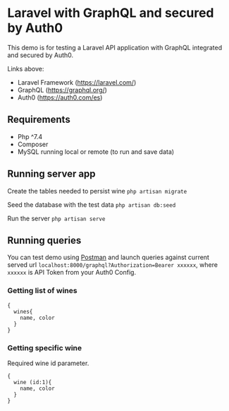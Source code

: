 
# Laravel with GraphQL and secured by Auth0

This demo is for testing a Laravel API application with GraphQL integrated and secured by Auth0.

Links above:

- Laravel Framework (https://laravel.com/)
- GraphQL (https://graphql.org/)
- Auth0 (https://auth0.com/es)

## Requirements
- Php ^7.4
- Composer
- MySQL running local or remote (to run and save data)

## Running server app
Create the tables needed to persist wine `php artisan migrate`

Seed the database with the test data `php artisan db:seed`

Run the server `php artisan serve`

## Running queries
You can test demo using [Postman](https://www.postman.com/) and launch queries against current served url `localhost:8000/graphql?Authorization=Bearer xxxxxx`, where `xxxxxx` is API Token from your Auth0 Config. 

### Getting list of wines


```
{
  wines{
    name, color
  }
}
```

### Getting specific wine
Required wine id parameter.

```
{
  wine (id:1){
    name, color
  }
}
```
